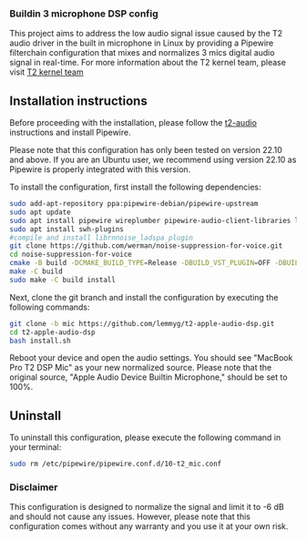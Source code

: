 ### Buildin 3 microphone  DSP config

This project aims to address the low audio signal issue caused by the T2 audio driver in the built in microphone in Linux by providing a Pipewire filterchain configuration that mixes and normalizes 3 mics digital audio signal in real-time. For more information about the T2 kernel team, please visit [T2 kernel team](https://wiki.t2linux.org/)

## Installation instructions

Before proceeding with the installation, please follow the [t2-audio](https://wiki.t2linux.org/guides/audio-config) instructions and install Pipewire.

Please note that this configuration has only been tested on version 22.10 and above. If you are an Ubuntu user, we recommend using version 22.10 as Pipewire is properly integrated with this version.

To install the configuration, first install the following dependencies:

```sh
sudo add-apt-repository ppa:pipewire-debian/pipewire-upstream
sudo apt update
sudo apt install pipewire wireplumber pipewire-audio-client-libraries libpipewire-0.3-modules libspa-0.2-{bluetooth,jack,modules} pipewire{,-{audio-client-libraries,pulse,bin,tests}}
sudo apt install swh-plugins
#compile and install librnnoise_ladspa plugin
git clone https://github.com/werman/noise-suppression-for-voice.git
cd noise-suppression-for-voice
cmake -B build -DCMAKE_BUILD_TYPE=Release -DBUILD_VST_PLUGIN=OFF -DBUILD_VST3_PLUGIN=OFF -DBUILD_LV2_PLUGIN=OFF -DBUILD_LADSPA_PLUGIN=ON -DBUILD_AU_PLUGIN=OFF -DBUILD_AUV3_PLUGIN=OFF -DBUILD_TESTS=OFF
make -C build
sudo make -C build install
```

Next, clone the git branch and install the configuration by executing the following commands:

```sh
git clone -b mic https://github.com/lemmyg/t2-apple-audio-dsp.git
cd t2-apple-audio-dsp
bash install.sh
```
Reboot your device and open the audio settings. You should see "MacBook Pro T2 DSP Mic" as your new normalized source. Please note that the original source, "Apple Audio Device Builtin Microphone," should be set to 100%.

## Uninstall
To uninstall this configuration, please execute the following command in your terminal:

```sh
sudo rm /etc/pipewire/pipewire.conf.d/10-t2_mic.conf
```

### Disclaimer
This configuration is designed to normalize the signal and limit it to -6 dB and should not cause any issues. However, please note that this configuration comes without any warranty and you use it at your own risk.
